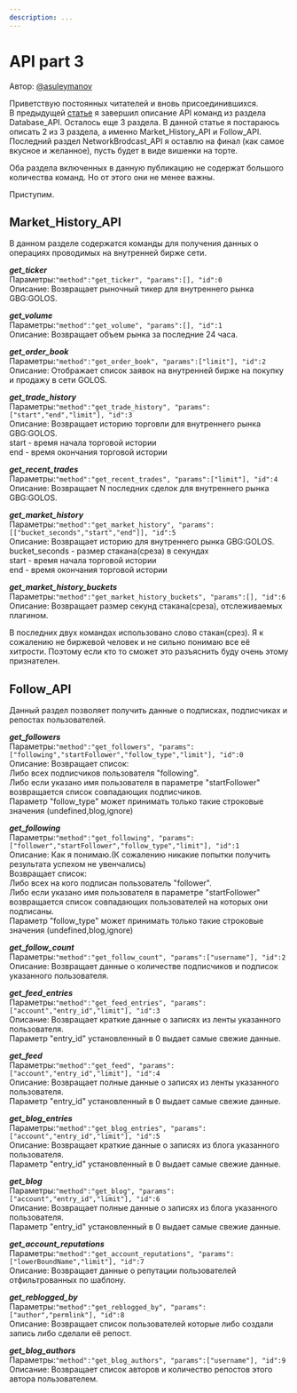 ```yaml
---
description: ...
---
```


# API part 3

Автор: [@asuleymanov](https://golos.io/@asuleymanov)

Приветствую постоянных читателей и вновь присоединившихся.  
В предыдущей [статье](https://golos.io/ru--otkrytyij-kod/@asuleymanov/opisani-golosapi-chast-2) я завершил описание API команд из раздела Database\_API. Осталось еще 3 раздела. В данной статье я постараюсь описать 2 из 3 раздела, а именно Market\_History\_API и Follow\_API.  
Последний раздел NetworkBrodcast\_API я оставлю на финал \(как самое вкусное и желанное\), пусть будет в виде вишенки на торте.

Оба раздела включенных в данную публикацию не содержат большого количества команд. Но от этого они не менее важны.

Приступим.

## Market\_History\_API

В данном разделе содержатся команды для получения данных о операциях проводимых на внутренней бирже сети.

_**get\_ticker**_  
Параметры:`"method":"get_ticker", "params":[], "id":0`  
Описание: Возвращает рыночный тикер для внутреннего рынка GBG:GOLOS.

_**get\_volume**_  
Параметры:`"method":"get_volume", "params":[], "id":1`  
Описание: Возвращает объем рынка за последние 24 часа.

_**get\_order\_book**_  
Параметры:`"method":"get_order_book", "params":["limit"], "id":2`  
Описание: Отображает список заявок на внутренней бирже на покупку и продажу в сети GOLOS.

_**get\_trade\_history**_  
Параметры:`"method":"get_trade_history", "params":["start","end","limit"], "id":3`  
Описание: Возвращает историю торговли для внутреннего рынка GBG:GOLOS.  
start - время начала торговой истории  
end - время окончания торговой истории

_**get\_recent\_trades**_  
Параметры:`"method":"get_recent_trades", "params":["limit"], "id":4`  
Описание: Возвращает N последних сделок для внутреннего рынка GBG:GOLOS.

_**get\_market\_history**_  
Параметры:`"method":"get_market_history", "params":[["bucket_seconds","start","end"]], "id":5`  
Описание: Возвращает историю для внутреннего рынка GBG:GOLOS.  
bucket\_seconds - размер стакана\(среза\) в секундах  
start - время начала торговой истории  
end - время окончания торговой истории

_**get\_market\_history\_buckets**_  
Параметры:`"method":"get_market_history_buckets", "params":[], "id":6`  
Описание: Возвращает размер секунд стакана\(среза\), отслеживаемых плагином.

В последних двух командах использовано слово стакан\(срез\). Я к сожалению не биржевой человек и не сильно понимаю все её хитрости. Поэтому если кто то сможет это разъяснить буду очень этому признателен.

## Follow\_API

Данный раздел позволяет получить данные о подписках, подписчиках и репостах пользователей.

_**get\_followers**_  
Параметры:`"method":"get_followers", "params":["following","startFollower","follow_type","limit"], "id":0`  
Описание: Возвращает список:  
Либо всех подписчиков пользователя "following".  
Либо если указано имя пользователя в параметре "startFollower" возвращается список совпадающих подписчиков.  
Параметр "follow\_type" может принимать только такие строковые значения \(undefined,blog,ignore\)

_**get\_following**_  
Параметры:`"method":"get_following", "params":["follower","startFollower","follow_type","limit"], "id":1`  
Описание: Как я понимаю.\(К сожалению никакие попытки получить результата успехом не увенчались\)  
Возвращает список:  
Либо всех на кого подписан пользователь "follower".  
Либо если указано имя пользователя в параметре "startFollower" возвращается список совпадающих пользователей на которых они подписаны.  
Параметр "follow\_type" может принимать только такие строковые значения \(undefined,blog,ignore\)

_**get\_follow\_count**_  
Параметры:`"method":"get_follow_count", "params":["username"], "id":2`  
Описание: Возвращает данные о количестве подписчиков и подписок указанного пользователя.

_**get\_feed\_entries**_  
Параметры:`"method":"get_feed_entries", "params":["account","entry_id","limit"], "id":3`  
Описание: Возвращает краткие данные о записях из ленты указанного пользователя.  
Параметр "entry\_id" установленный в 0 выдает самые свежие данные.

_**get\_feed**_  
Параметры:`"method":"get_feed", "params":["account","entry_id","limit"], "id":4`  
Описание: Возвращает полные данные о записях из ленты указанного пользователя.  
Параметр "entry\_id" установленный в 0 выдает самые свежие данные.

_**get\_blog\_entries**_  
Параметры:`"method":"get_blog_entries", "params":["account","entry_id","limit"], "id":5`  
Описание: Возвращает краткие данные о записях из блога указанного пользователя.  
Параметр "entry\_id" установленный в 0 выдает самые свежие данные.

_**get\_blog**_  
Параметры:`"method":"get_blog", "params":["account","entry_id","limit"], "id":6`  
Описание: Возвращает полные данные о записях из блога указанного пользователя.  
Параметр "entry\_id" установленный в 0 выдает самые свежие данные.

_**get\_account\_reputations**_  
Параметры:`"method":"get_account_reputations", "params":["lowerBoundName","limit"], "id":7`  
Описание: Возвращает данные о репутации пользователей отфильтрованных по шаблону.

_**get\_reblogged\_by**_  
Параметры:`"method":"get_reblogged_by", "params":["author","permlink"], "id":8`  
Описание: Возвращает список пользователей которые либо создали запись либо сделали её репост.

_**get\_blog\_authors**_  
Параметры:`"method":"get_blog_authors", "params":["username"], "id":9`  
Описание: Возвращает список авторов и количество репостов этого автора пользователем.

